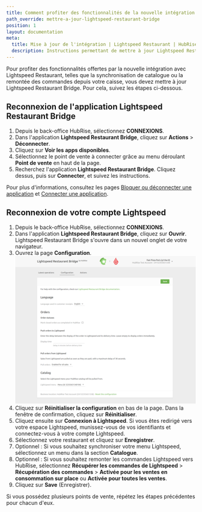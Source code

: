 ```yaml
---
title: Comment profiter des fonctionnalités de la nouvelle intégration Lightspeed Restaurant ?
path_override: mettre-a-jour-lightspeed-restaurant-bridge
position: 1
layout: documentation
meta:
  title: Mise à jour de l'intégration | Lightspeed Restaurant | HubRise
  description: Instructions permettant de mettre à jour Lightspeed Restaurant Bridge, afin de profiter des fonctionnalités offertes par la nouvelle intégration avec Lightspeed Restaurant.
---
```


Pour profiter des fonctionnalités offertes par la nouvelle intégration avec Lightspeed Restaurant, telles que la synchronisation de catalogue ou la remontée des commandes depuis votre caisse, vous devez mettre à jour Lightspeed Restaurant Bridge. Pour cela, suivez les étapes ci-dessous.

## Reconnexion de l'application Lightspeed Restaurant Bridge

1. Depuis le back-office HubRise, sélectionnez **CONNEXIONS**.
1. Dans l'application **Lightspeed Restaurant Bridge**, cliquez sur **Actions** > **Déconnecter**.
1. Cliquez sur **Voir les apps disponibles**.
1. Sélectionnez le point de vente à connecter grâce au menu déroulant **Point de vente** en haut de la page.
1. Recherchez l'application **Lightspeed Restaurant Bridge**. Cliquez dessus, puis sur **Connecter**, et suivez les instructions.

Pour plus d'informations, consultez les pages [Bloquer ou déconnecter une application](/docs/connections#block-or-disconnect) et [Connecter une application](/docs/connections#connect).

## Reconnexion de votre compte Lightspeed

1. Depuis le back-office HubRise, sélectionnez **CONNEXIONS**.
1. Dans l'application **Lightspeed Restaurant Bridge**, cliquez sur **Ouvrir**. Lightspeed Restaurant Bridge s'ouvre dans un nouvel onglet de votre navigateur.
1. Ouvrez la page **Configuration**. ![Mettre à jour Lightspeed Restaurant Bridge - Page de configuration](../../en/images/014-configuration-page.png)
1. Cliquez sur **Réinitialiser la configuration** en bas de la page. Dans la fenêtre de confirmation, cliquez sur **Réinitialiser**.
1. Cliquez ensuite sur **Connexion à Lightspeed**. Si vous êtes redirigé vers votre espace Lightspeed, munissez-vous de vos identifiants et connectez-vous à votre compte Lightspeed.
1. Sélectionnez votre restaurant et cliquez sur **Enregistrer**.
1. Optionnel : Si vous souhaitez synchroniser votre menu Lightspeed, sélectionnez un menu dans la section **Catalogue**.
1. Optionnel : Si vous souhaitez remonter les commandes Lightspeed vers HubRise, sélectionnez **Récupérer les commandes de Lightspeed** > **Récupération des commandes** > **Activée pour les ventes en consommation sur place** ou **Activée pour toutes les ventes**.
1. Cliquez sur **Save** (Enregistrer).

Si vous possédez plusieurs points de vente, répétez les étapes précédentes pour chacun d'eux.
